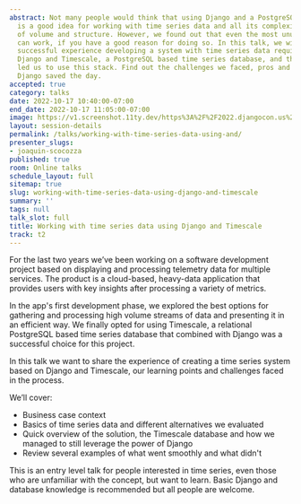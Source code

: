 ```yaml
---
abstract: Not many people would think that using Django and a PostgreSQL database
  is a good idea for working with time series data and all its complexity in terms
  of volume and structure. However, we found out that even the most unusual choices
  can work, if you have a good reason for doing so. In this talk, we will share our
  successful experience developing a system with time series data requirements using
  Django and Timescale, a PostgreSQL based time series database, and the reasons that
  led us to use this stack. Find out the challenges we faced, pros and cons, and how
  Django saved the day.
accepted: true
category: talks
date: 2022-10-17 10:40:00-07:00
end_date: 2022-10-17 11:05:00-07:00
image: https://v1.screenshot.11ty.dev/https%3A%2F%2F2022.djangocon.us%2Fpresenters%2Fjoaquin-scocozza/opengraph/
layout: session-details
permalink: /talks/working-with-time-series-data-using-and/
presenter_slugs:
- joaquin-scocozza
published: true
room: Online talks
schedule_layout: full
sitemap: true
slug: working-with-time-series-data-using-django-and-timescale
summary: ''
tags: null
talk_slot: full
title: Working with time series data using Django and Timescale
track: t2
---
```


For the last two years we’ve been working on a software development project based on displaying and processing telemetry data for multiple services. The product is a cloud-based, heavy-data application that provides users with key insights after processing a variety of metrics. 

In the app's first development phase, we explored the best options for gathering and processing high volume streams of data and presenting it in an efficient way. We finally opted for using Timescale, a relational PostgreSQL based time series database that combined with Django was a successful choice for this project. 

In this talk we want to share the experience of creating a time series system based on Django and Timescale, our learning points and challenges faced in the process.

We’ll cover:
- Business case context
- Basics of time series data and different alternatives we evaluated
- Quick overview of the solution, the Timescale database and how we managed to still leverage the power of Django
- Review several examples of what went smoothly and what didn't

This is an entry level talk for people interested in time series, even those who are unfamiliar with the concept, but want to learn. Basic Django and database knowledge is recommended but all people are welcome.
